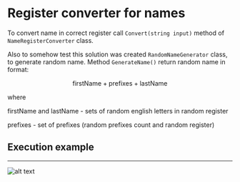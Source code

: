 # Register converter for names

To convert name in correct register call ```Convert(string input)``` method of ```NameRegisterConverter``` class.

Also to somehow test this solution was created ```RandomNameGenerator``` class, to generate random name. Method ```GenerateName()``` return random name in format:

$$\text{firstName} + \text{prefixes} + \text{lastName}$$

where

$\text{firstName}$ and $\text{lastName}$ - sets of random english letters in random register

$\text{prefixes}$ - set of prefixes (random prefixes count and random register)

## Execution example

---

![alt text](https://i.imgur.com/mjqBdIH.png)
